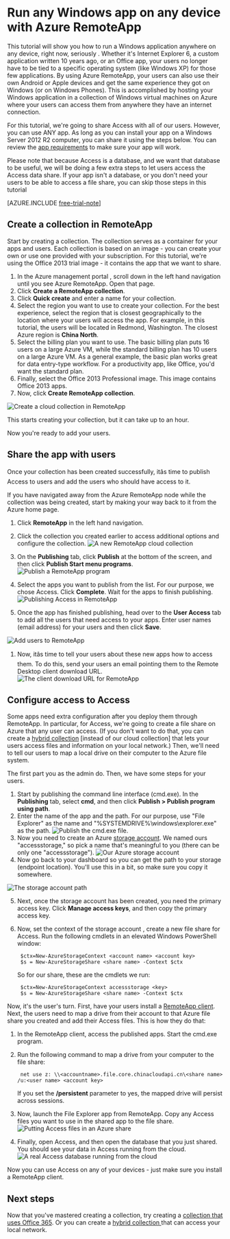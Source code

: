 <properties
   pageTitle="Run any Windows app on any device with Azure RemoteApp | Windows Azure"
   description="Learn how to share any Windows app with your users by using Azure RemoteApp."
   services="remoteapp"
   documentationCenter=""
   authors="lizap"
   manager="mbaldwin"
   editor=""/>

<tags
	ms.service="remoteapp"
	ms.date="11/05/2015"
	wacn.date=""/>

# Run any Windows app on any device with Azure RemoteApp

<!-- deleted by customization You can --><!-- keep by customization: begin --> This tutorial will show you how to <!-- keep by customization: end --> run a Windows application anywhere on any device, right now, seriously <!-- deleted by customization - just by using Azure RemoteApp -->. Whether it's <!-- keep by customization: begin --> Internet Explorer 6, <!-- keep by customization: end --> a custom application written 10 years ago, or an Office app, your users no longer have to be tied to a specific operating system (like Windows XP) for those few applications.

<!-- deleted by customization With --><!-- keep by customization: begin --> By using <!-- keep by customization: end --> Azure RemoteApp, your users can also use their own Android or Apple devices and get the same experience they got on Windows (or on Windows Phones). This is accomplished by hosting your Windows application in a collection of Windows virtual machines on Azure <!-- deleted by customization - --><!-- keep by customization: begin --> where <!-- keep by customization: end --> your users can access them from anywhere they have an internet connection.

<!-- deleted by customization
Read on for an example of exactly how to do this.

In this article, we're going to share Access with all of our users. However, you can use ANY app. As long as you can install your app on a Windows Server 2012 R2 computer, you can share it using the steps below. You can review the [app requirements](/documentation/articles/remoteapp-appreqs) to make sure your app will work.
-->
<!-- keep by customization: begin -->
For this tutorial, we're going to share Access with all of our users. However, you can use ANY app. As long as you can install your app on a Windows Server 2012 R2 computer, you can share it using the steps below. You can review the [app requirements](/documentation/articles/remoteapp-appreqs) to make sure your app will work.
<!-- keep by customization: end -->

Please note that because Access is a database, and we want that database to be useful, we will be doing a few extra steps to let users access the Access data share. If your app isn't a database, or you don't need your users to be able to access a file share, you can skip those steps in this tutorial

[AZURE.INCLUDE [free-trial-note](../includes/free-trial-note.md)]


## Create a collection in RemoteApp

Start by creating a collection. The collection serves as a container for your apps and users. Each collection is based on an image - you can create your own or use one provided with your subscription. For this tutorial, we're using the Office 2013 trial image - it contains the app that we want to share.

1. In the Azure <!-- deleted by customization Management Portal --><!-- keep by customization: begin --> management portal <!-- keep by customization: end -->, scroll down in the left hand <!-- deleted by customization nav tree --><!-- keep by customization: begin --> navigation <!-- keep by customization: end --> until you see <!-- keep by customization: begin --> Azure <!-- keep by customization: end --> RemoteApp. Open that page.
2. Click **Create a RemoteApp collection**.
3. Click **Quick create** and enter a name for your collection.
4. Select the region you want to use to create your collection. For the best experience, select the region that is closest geographically to the location where your users will access the app. For example, in this tutorial, the users will be located in Redmond, Washington. The closest Azure region is **China North**.
5. Select the billing plan you want to use. The basic billing plan puts 16 users on a large Azure VM, while the standard billing plan has 10 users on a large Azure VM. As a general example, the basic plan works great for data entry-type workflow. For a productivity app, like Office, you'd want the standard plan.
6. Finally, select the  Office 2013 Professional image. This image contains Office 2013 apps. <!-- deleted by customization Just a reminder - this image is only good for trial collections and POCs. You' can't use this image in a production collection. -->
7. Now, click **Create RemoteApp collection**.

![Create a cloud collection in RemoteApp](./media/remoteapp-anyapp/ra-anyappcreatecollection.png)

This starts creating your collection, but it can take up to an hour.

Now you're ready to add your users.

## Share the app with users

Once your collection has been created successfully, itâs time to publish Access to users and add the users who should have access to it.

If you have navigated away from the Azure RemoteApp node while the collection was being created, start by making your way back to it from the Azure home page.

<!-- keep by customization: begin -->
1. Click **RemoteApp** in the left hand navigation.
<!-- keep by customization: end -->
2. Click the collection you created earlier to access additional options and configure the collection.
![A new RemoteApp cloud collection](./media/remoteapp-anyapp/ra-anyappcollection.png)
3. On the **Publishing** tab, click **Publish** at the bottom of the screen, and then click **Publish Start menu programs**.
![Publish a RemoteApp program](./media/remoteapp-anyapp/ra-anyapppublish.png)
4. Select the apps you want to publish from the list. For our purpose, we chose Access. Click **Complete**. Wait for the apps to finish publishing.
![Publishing Access in RemoteApp](./media/remoteapp-anyapp/ra-anyapppublishaccess.png)


1. Once the app has finished publishing, head over to the **User Access** tab to add all the users that need access to your apps. Enter user names (email address) for your users and then click **Save**.
<!-- deleted by customization

![Add users to RemoteApp](./media/remoteapp-anyapp/ra-anyappaddusers.png)


1. Now, itâs time to tell your users about these new apps and how to access them. To do this, send your users an email pointing them to the Remote Desktop client download URL.
![The client download URL for RemoteApp](./media/remoteapp-anyapp/ra-anyappurl.png)
-->
<!-- keep by customization: begin -->
![Add users to RemoteApp](./media/remoteapp-anyapp/ra-anyappaddusers.png)


1. Now, itâs time to tell your users about these new apps  how to access them. To do this, send your users an email pointing them to the Remote Desktop client download URL.
![The client download URL for RemoteApp](./media/remoteapp-anyapp/ra-anyappurl.png)
<!-- keep by customization: end -->

## Configure access to Access

Some apps need extra configuration after you deploy them through RemoteApp. In particular, for Access, we're going to create a file share on Azure that any user can access. (If you don't want to do that, you can create a [hybrid collection](/documentation/articles/remoteapp-create-hybrid-deployment) [instead of our cloud collection] that lets your users access files and information on your local network.) Then, we'll need to tell our users to map a local drive on their computer to the Azure file system.

The first part you as the admin do. Then, we have some steps for your users.

1. Start by publishing the command line interface (cmd.exe). In the **Publishing** tab, select **cmd**, and then click **Publish > Publish program using path**.
2. Enter the name of the app and the path. For our purpose, use "File Explorer" as the name and "%SYSTEMDRIVE%\windows\explorer.exe" as the path.
![Publish the cmd.exe file.](./media/remoteapp-anyapp/ra-publishcmd.png)
3. Now you need to create an Azure [storage account](/documentation/articles/storage-create-storage-account). We named ours "accessstorage," so pick a name that's meaningful to you <!-- deleted by customization. (To misquote Highlander, there --><!-- keep by customization: begin --> (there <!-- keep by customization: end --> can be only one <!-- deleted by customization "accessstorage.") --><!-- keep by customization: begin --> "accessstorage"). <!-- keep by customization: end -->
![Our Azure storage account](./media/remoteapp-anyapp/ra-anyappazurestorage.png)
4. Now go back to your dashboard so you can get the path to your storage (endpoint location). You'll use this in a bit, so make sure you copy it somewhere.
<!-- deleted by customization
![The storage account path](./media/remoteapp-anyapp/ra-anyappstoragelocation.png)
-->
<!-- keep by customization: begin -->

![The storage account path](./media/remoteapp-anyapp/ra-anyappstoragelocation.png)
<!-- keep by customization: end -->
5. Next, once the storage account has been created, you need the primary access key. Click **Manage access keys**, and then copy the primary access key.
6. Now, set the context of the storage account <!-- deleted by customization and --><!-- keep by customization: begin -->, <!-- keep by customization: end --> create a new file share for Access. Run the following cmdlets in an elevated Windows PowerShell window:

        $ctx=New-AzureStorageContext <account name> <account key>
    	$s = New-AzureStorageShare <share name> -Context $ctx

	So for our share, these are the cmdlets we run:

	    $ctx=New-AzureStorageContext accessstorage <key>
    	$s = New-AzureStorageShare <share name> -Context $ctx


Now, it's the user's turn. First, have your users install a [RemoteApp client](/documentation/articles/remoteapp-clients). Next, the users need to map a drive from their account to that Azure file share you created and add their Access files. This is how they do that:

1. In the RemoteApp client, access the published apps. Start the cmd.exe program.
2. Run the following command to map a drive from your computer to the file share:

		net use z: \\<accountname>.file.core.chinacloudapi.cn\<share name> /u:<user name> <account key>

	If you set the **/persistent** parameter to yes, the mapped drive will persist across sessions.
1. Now, launch the File Explorer app from RemoteApp. Copy any Access files you want to use in the shared app to the file share.
![Putting Access files in an Azure share](./media/remoteapp-anyapp/ra-anyappuseraccess.png)
1. Finally, open Access, and then open the database that you just shared. You should see your data in Access running from the cloud.
![A real Access database running from the cloud](./media/remoteapp-anyapp/ra-anyapprunningaccess.png)

Now you can use Access on any of your devices - just make sure you install a RemoteApp client.

<!--Every topic should have next steps and links to the next logical set of content to keep the customer engaged-->
## Next steps

Now that you've mastered creating a collection, try creating a [collection that uses Office 365](/documentation/articles/remoteapp-tutorial-o365anywhere). Or you can create a [hybrid collection ](/documentation/articles/remoteapp-create-hybrid-deployment)that can access your local network.

<!--Image references-->